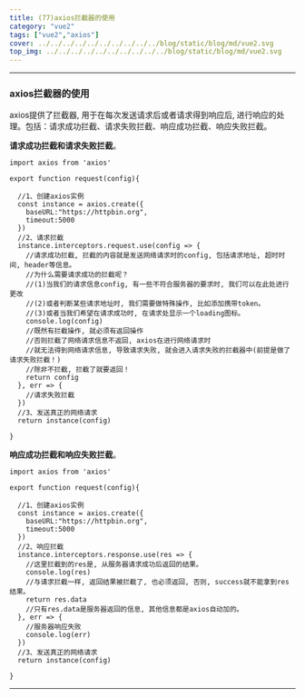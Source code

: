 ```yaml
---
title: (77)axios拦截器的使用
category: "vue2"
tags: ["vue2","axios"]
cover: ../../../../../../../../../../blog/static/blog/md/vue2.svg
top_img: ../../../../../../../../../../blog/static/blog/md/vue2.svg
---
```


***

### axios拦截器的使用

axios提供了拦截器, 用于在每次发送请求后或者请求得到响应后, 进行响应的处理。包括：请求成功拦截、请求失败拦截、响应成功拦截、响应失败拦截。

**请求成功拦截和请求失败拦截**。


    import axios from 'axios'
    
    export function request(config){
    
      //1、创建axios实例
      const instance = axios.create({
        baseURL:"https://httpbin.org",
        timeout:5000
      })
      //2、请求拦截
      instance.interceptors.request.use(config => {
        //请求成功拦截, 拦截的内容就是发送网络请求时的config, 包括请求地址, 超时时间, header等信息。
        //为什么需要请求成功的拦截呢？
        //(1)当我们的请求信息config, 有一些不符合服务器的要求时, 我们可以在此处进行更改
        //(2)或者判断某些请求地址时, 我们需要做特殊操作, 比如添加携带token。
        //(3)或者当我们希望在请求成功时, 在请求处显示一个loading图标。
        console.log(config)
        //既然有拦截操作, 就必须有返回操作
        //否则拦截了网络请求信息不返回, axios在进行网络请求时
        //就无法得到网络请求信息, 导致请求失败, 就会进入请求失败的拦截器中(前提是做了请求失败拦截！)
        //除非不拦截, 拦截了就要返回！
        return config
      }, err => {
        //请求失败拦截
      })
      //3、发送真正的网络请求
      return instance(config)
        
    }


**响应成功拦截和响应失败拦截**。


    import axios from 'axios'
    
    export function request(config){
    
      //1、创建axios实例
      const instance = axios.create({
        baseURL:"https://httpbin.org",
        timeout:5000
      })
      //2、响应拦截
      instance.interceptors.response.use(res => {
        //这里拦截到的res是, 从服务器请求成功后返回的结果。
        console.log(res)
        //与请求拦截一样, 返回结果被拦截了, 也必须返回, 否则, success就不能拿到res结果。
        return res.data
        //只有res.data是服务器返回的信息, 其他信息都是axios自动加的。
      }, err => {
        //服务器响应失败
        console.log(err)
      })
      //3、发送真正的网络请求
      return instance(config)
        
    }

***
